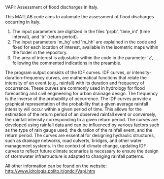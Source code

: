 VAPI: Assessment of flood discharges in Italy.

This MATLAB code aims to automate the assessment of flood discharges occurring in Italy. 
1) The input parameters are digitized in the files 'prpb', 'time_int' (time interval), and 'tr' (return period).
2) The input parameters 'm_hg' and 'm_hh' are explained in the code and fixed for each location of interest, available in the isometric maps within the folder in the repository.
3) The area of interest is adjustable within the code in the parameter 'z', following the commented indications in the preamble.

The program output consists of the IDF curves. IDF curves, or intensity-duration-frequency curves, are mathematical functions that relate the intensity of an event (e.g., rainfall) with its duration and frequency of occurrence. These curves are commonly used in hydrology for flood forecasting and civil engineering for urban drainage design. The frequency is the inverse of the probability of occurrence. The IDF curves provide a graphical representation of the probability that a given average rainfall intensity will occur within a given period of time. This allows for the estimation of the return period of an observed rainfall event or conversely, the rainfall intensity corresponding to a given return period. The curves are developed using rainfall data and can be influenced by various factors such as the type of rain gauge used, the duration of the rainfall event, and the return period. The curves are essential for designing hydraulic structures, such as drainage networks, road culverts, bridges, and other water management systems. In the context of climate change, updating IDF curves to reflect future climate scenarios is necessary to ensure the design of stormwater infrastructure is adapted to changing rainfall patterns.

All other information can be found on the website: http://www.idrologia.polito.it/gndci/Vapi.htm
